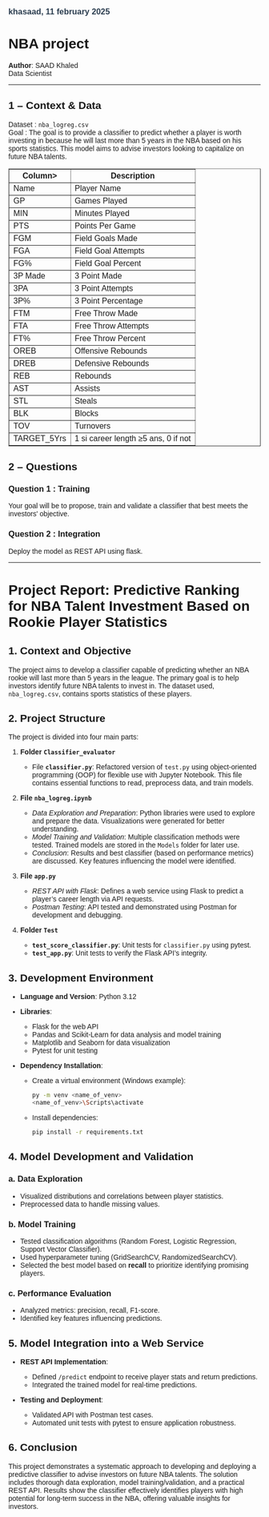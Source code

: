 <!-- Start of HTML content -->
<div style="font-family: Arial, sans-serif; max-width: 800px; margin: auto;">

<!-- Stubborn -->
<h3 style="color: #2c3e50;">khasaad, 11 february 2025</h3>
<h1>NBA project</h1>
<p>
    <strong>Author</strong>: SAAD Khaled<br>
    Data Scientist<br>
</p>
<hr>

<!-- Section Context -->
<h2>1 – Context & Data</h2>
<p>
    Dataset : <code>nba_logreg.csv</code><br>
    Goal : The goal is to provide a classifier to predict whether a player is worth investing in because he will last more than 5 years in the NBA based on his sports statistics. This model aims to advise investors looking to capitalize on future NBA talents.
</p>

<table border="1" style="border-collapse: collapse; width: 100%;">
  <tr>
    <th>Column>
    <th>Description</th>
  </tr>
  <tr><td>Name</td><td>Player Name</td></tr>
  <tr><td>GP</td><td>Games Played</td></tr>
  <tr><td>MIN</td><td>Minutes Played</td></tr>
  <tr><td>PTS</td><td>Points Per Game</td></tr>
  <tr><td>FGM</td><td>Field Goals Made</td></tr>
  <tr><td>FGA</td><td>Field Goal Attempts</td></tr>
  <tr><td>FG%</td><td>Field Goal Percent</td></tr>
  <tr><td>3P Made</td><td>3 Point Made</td></tr>
  <tr><td>3PA</td><td>3 Point Attempts</td></tr>
  <tr><td>3P%</td><td>3 Point Percentage</td></tr>
  <tr><td>FTM</td><td>Free Throw Made</td></tr>
  <tr><td>FTA</td><td>Free Throw Attempts</td></tr>
  <tr><td>FT%</td><td>Free Throw Percent</td></tr>
  <tr><td>OREB</td><td>Offensive Rebounds</td></tr>
  <tr><td>DREB</td><td>Defensive Rebounds</td></tr>
  <tr><td>REB</td><td>Rebounds</td></tr>
  <tr><td>AST</td><td>Assists</td></tr>
  <tr><td>STL</td><td>Steals</td></tr>
  <tr><td>BLK</td><td>Blocks</td></tr>
  <tr><td>TOV</td><td>Turnovers</td></tr>
  <tr><td>TARGET_5Yrs</td><td>1 si career length ≥5 ans, 0 if not</td></tr>
</table>

<!-- Questions Section -->
<h2>2 – Questions</h2>

<h3>Question 1 : Training</h3>

<p>Your goal will be to propose, train and validate a classifier that best meets the investors' objective.</p>

<h3>Question 2 : Integration</h3>
<p>Deploy the model as REST API using flask.</p>

<!-- Pied de page -->
<hr>

# Project Report: Predictive Ranking for NBA Talent Investment Based on Rookie Player Statistics

## 1. Context and Objective  
The project aims to develop a classifier capable of predicting whether an NBA rookie will last more than 5 years in the league. The primary goal is to help investors identify future NBA talents to invest in. The dataset used, `nba_logreg.csv`, contains sports statistics of these players.

## 2. Project Structure  
The project is divided into four main parts:  

1. **Folder `Classifier_evaluator`**  
   - File **`classifier.py`**: Refactored version of `test.py` using object-oriented programming (OOP) for flexible use with Jupyter Notebook. This file contains essential functions to read, preprocess data, and train models.  

2. **File `nba_logreg.ipynb`**  
   - *Data Exploration and Preparation*: Python libraries were used to explore and prepare the data. Visualizations were generated for better understanding.  
   - *Model Training and Validation*: Multiple classification methods were tested. Trained models are stored in the `Models` folder for later use.  
   - *Conclusion*: Results and best classifier (based on performance metrics) are discussed. Key features influencing the model were identified.  

3. **File `app.py`**  
   - *REST API with Flask*: Defines a web service using Flask to predict a player’s career length via API requests.  
   - *Postman Testing*: API tested and demonstrated using Postman for development and debugging.  

4. **Folder `Test`**  
   - **`test_score_classifier.py`**: Unit tests for `classifier.py` using pytest.  
   - **`test_app.py`**: Unit tests to verify the Flask API’s integrity.  

## 3. Development Environment  
- **Language and Version**: Python 3.12  
- **Libraries**:  
  - Flask for the web API  
  - Pandas and Scikit-Learn for data analysis and model training  
  - Matplotlib and Seaborn for data visualization  
  - Pytest for unit testing  

- **Dependency Installation**:  
  - Create a virtual environment (Windows example):  
    ```bash
    py -m venv <name_of_venv>
    <name_of_venv>\Scripts\activate
    ```  
  - Install dependencies:  
    ```bash
    pip install -r requirements.txt
    ```
    
## 4. Model Development and Validation  
### a. Data Exploration  
- Visualized distributions and correlations between player statistics.  
- Preprocessed data to handle missing values.  

### b. Model Training  
- Tested classification algorithms (Random Forest, Logistic Regression, Support Vector Classifier).  
- Used hyperparameter tuning (GridSearchCV, RandomizedSearchCV).  
- Selected the best model based on **recall** to prioritize identifying promising players.  

### c. Performance Evaluation  
- Analyzed metrics: precision, recall, F1-score.  
- Identified key features influencing predictions. 

## 5. Model Integration into a Web Service  
- **REST API Implementation**:  
  - Defined `/predict` endpoint to receive player stats and return predictions.  
  - Integrated the trained model for real-time predictions.  

- **Testing and Deployment**:  
  - Validated API with Postman test cases.  
  - Automated unit tests with pytest to ensure application robustness.

## 6. Conclusion  
This project demonstrates a systematic approach to developing and deploying a predictive classifier to advise investors on future NBA talents. The solution includes thorough data exploration, model training/validation, and a practical REST API. Results show the classifier effectively identifies players with high potential for long-term success in the NBA, offering valuable insights for investors. 

</div>
<!-- End of HTML content -->